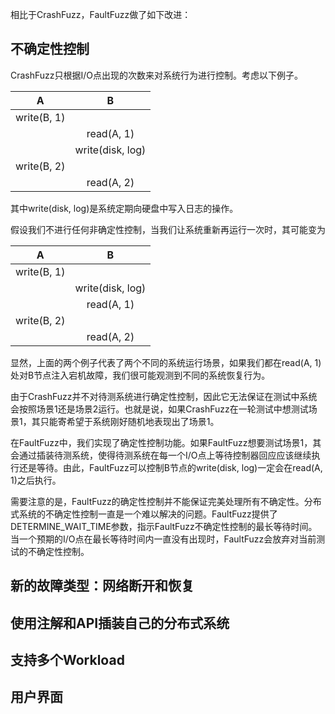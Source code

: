 相比于CrashFuzz，FaultFuzz做了如下改进：
## 不确定性控制
CrashFuzz只根据I/O点出现的次数来对系统行为进行控制。考虑以下例子。

| A | B | 
| :-------: | :-------: | 
| write(B, 1) |  |
| | read(A, 1) |
| | write(disk, log) |
| write(B, 2) |  |
|  | read(A, 2) |

其中write(disk, log)是系统定期向硬盘中写入日志的操作。

假设我们不进行任何非确定性控制，当我们让系统重新再运行一次时，其可能变为

| A | B | 
| :-------: | :-------: | 
| write(B, 1) |  |
| | write(disk, log) |
| | read(A, 1) |
| write(B, 2) |  |
|  | read(A, 2) |

显然，上面的两个例子代表了两个不同的系统运行场景，如果我们都在read(A, 1)处对B节点注入宕机故障，我们很可能观测到不同的系统恢复行为。

由于CrashFuzz并不对待测系统进行确定性控制，因此它无法保证在测试中系统会按照场景1还是场景2运行。也就是说，如果CrashFuzz在一轮测试中想测试场景1，其只能寄希望于系统刚好随机地表现出了场景1。

在FaultFuzz中，我们实现了确定性控制功能。如果FaultFuzz想要测试场景1，其会通过插装待测系统，使得待测系统在每一个I/O点上等待控制器回应应该继续执行还是等待。由此，FaultFuzz可以控制B节点的write(disk, log)一定会在read(A, 1)之后执行。

需要注意的是，FaultFuzz的确定性控制并不能保证完美处理所有不确定性。分布式系统的不确定性控制一直是一个难以解决的问题。FaultFuzz提供了DETERMINE_WAIT_TIME参数，指示FaultFuzz不确定性控制的最长等待时间。当一个预期的I/O点在最长等待时间内一直没有出现时，FaultFuzz会放弃对当前测试的不确定性控制。

## 新的故障类型：网络断开和恢复

## 使用注解和API插装自己的分布式系统

## 支持多个Workload

## 用户界面
